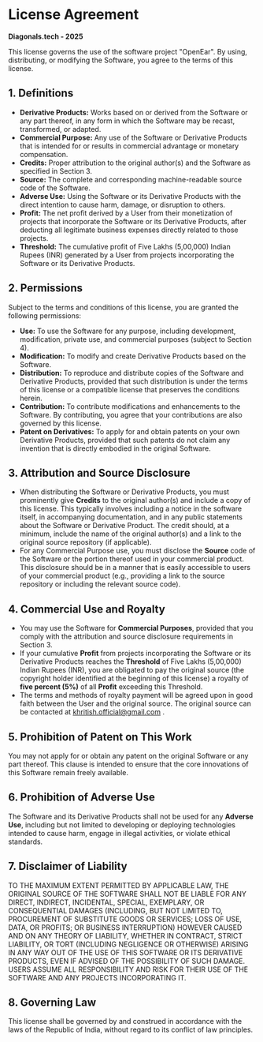 # License Agreement

**Diagonals.tech - 2025**

This license governs the use of the software project "OpenEar". By using, distributing, or modifying the Software, you agree to the terms of this license.

## 1. Definitions

* **Derivative Products:** Works based on or derived from the Software or any part thereof, in any form in which the Software may be recast, transformed, or adapted.
* **Commercial Purpose:** Any use of the Software or Derivative Products that is intended for or results in commercial advantage or monetary compensation.
* **Credits:** Proper attribution to the original author(s) and the Software as specified in Section 3.
* **Source:** The complete and corresponding machine-readable source code of the Software.
* **Adverse Use:** Using the Software or its Derivative Products with the direct intention to cause harm, damage, or disruption to others.
* **Profit:** The net profit derived by a User from their monetization of projects that incorporate the Software or its Derivative Products, after deducting all legitimate business expenses directly related to those projects.
* **Threshold:** The cumulative profit of Five Lakhs (5,00,000) Indian Rupees (INR) generated by a User from projects incorporating the Software or its Derivative Products.

## 2. Permissions

Subject to the terms and conditions of this license, you are granted the following permissions:

* **Use:** To use the Software for any purpose, including development, modification, private use, and commercial purposes (subject to Section 4).
* **Modification:** To modify and create Derivative Products based on the Software.
* **Distribution:** To reproduce and distribute copies of the Software and Derivative Products, provided that such distribution is under the terms of this license or a compatible license that preserves the conditions herein.
* **Contribution:** To contribute modifications and enhancements to the Software. By contributing, you agree that your contributions are also governed by this license.
* **Patent on Derivatives:** To apply for and obtain patents on your own Derivative Products, provided that such patents do not claim any invention that is directly embodied in the original Software.

## 3. Attribution and Source Disclosure

* When distributing the Software or Derivative Products, you must prominently give **Credits** to the original author(s) and include a copy of this license. This typically involves including a notice in the software itself, in accompanying documentation, and in any public statements about the Software or Derivative Product. The credit should, at a minimum, include the name of the original author(s) and a link to the original source repository (if applicable).
* For any Commercial Purpose use, you must disclose the **Source** code of the Software or the portion thereof used in your commercial product. This disclosure should be in a manner that is easily accessible to users of your commercial product (e.g., providing a link to the source repository or including the relevant source code).

## 4. Commercial Use and Royalty

* You may use the Software for **Commercial Purposes**, provided that you comply with the attribution and source disclosure requirements in Section 3.
* If your cumulative **Profit** from projects incorporating the Software or its Derivative Products reaches the **Threshold** of Five Lakhs (5,00,000) Indian Rupees (INR), you are obligated to pay the original source (the copyright holder identified at the beginning of this license) a royalty of **five percent (5%)** of all **Profit** exceeding this Threshold.
* The terms and methods of royalty payment will be agreed upon in good faith between the User and the original source. The original source can be contacted at khritish.official@gmail.com .

## 5. Prohibition of Patent on This Work

You may not apply for or obtain any patent on the original Software or any part thereof. This clause is intended to ensure that the core innovations of this Software remain freely available.

## 6. Prohibition of Adverse Use

The Software and its Derivative Products shall not be used for any **Adverse Use**, including but not limited to developing or deploying technologies intended to cause harm, engage in illegal activities, or violate ethical standards.

## 7. Disclaimer of Liability

TO THE MAXIMUM EXTENT PERMITTED BY APPLICABLE LAW, THE ORIGINAL SOURCE OF THE SOFTWARE SHALL NOT BE LIABLE FOR ANY DIRECT, INDIRECT, INCIDENTAL, SPECIAL, EXEMPLARY, OR CONSEQUENTIAL DAMAGES (INCLUDING, BUT NOT LIMITED TO, PROCUREMENT OF SUBSTITUTE GOODS OR SERVICES; LOSS OF USE, DATA, OR PROFITS; OR BUSINESS INTERRUPTION) HOWEVER CAUSED AND ON ANY THEORY OF LIABILITY, WHETHER IN CONTRACT, STRICT LIABILITY, OR TORT (INCLUDING NEGLIGENCE OR OTHERWISE) ARISING IN ANY WAY OUT OF THE USE OF THIS SOFTWARE OR ITS DERIVATIVE PRODUCTS, EVEN IF ADVISED OF THE POSSIBILITY OF SUCH DAMAGE. USERS ASSUME ALL RESPONSIBILITY AND RISK FOR THEIR USE OF THE SOFTWARE AND ANY PROJECTS INCORPORATING IT.

## 8. Governing Law

This license shall be governed by and construed in accordance with the laws of the Republic of India, without regard to its conflict of law principles.
